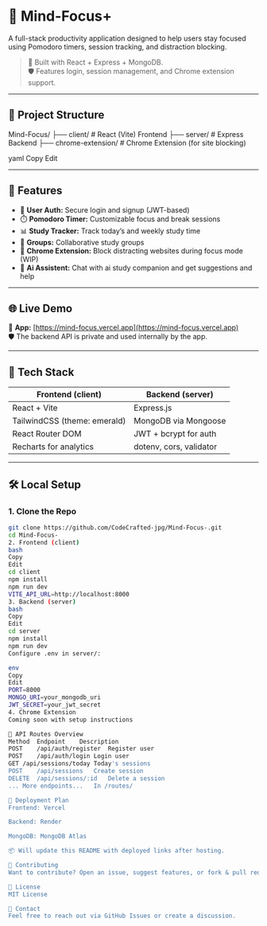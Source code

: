 # 🧠 Mind-Focus+

A full-stack productivity application designed to help users stay focused using Pomodoro timers, session tracking, and distraction blocking.

> 📌 Built with React + Express + MongoDB.  
> 🛡️ Features login, session management, and Chrome extension support.

---

## 📂 Project Structure

Mind-Focus/
├── client/ # React (Vite) Frontend
├── server/ # Express Backend
├── chrome-extension/ # Chrome Extension (for site blocking)

yaml
Copy
Edit

---

## 🚀 Features

- 🔐 **User Auth:** Secure login and signup (JWT-based)
- ⏱️ **Pomodoro Timer:** Customizable focus and break sessions
- 📊 **Study Tracker:** Track today’s and weekly study time
- 👥 **Groups:** Collaborative study groups
- 🧱 **Chrome Extension:** Block distracting websites during focus mode (WIP)
- 🤖 **Ai Assistent:** Chat with ai study companion and get suggestions and help
---

## 🌐 Live Demo

🔗 **App:** [https://mind-focus.vercel.app](https://mind-focus.vercel.app)  
🛡️ The backend API is private and used internally by the app.

---

## 🧰 Tech Stack

| Frontend (client)           | Backend (server)            |
|-----------------------------|-----------------------------|
| React + Vite                | Express.js                  |
| TailwindCSS (theme: emerald)| MongoDB via Mongoose        |
| React Router DOM            | JWT + bcrypt for auth       |
| Recharts for analytics      | dotenv, cors, validator     |

---

## 🛠️ Local Setup

### 1. Clone the Repo

```bash
git clone https://github.com/CodeCrafted-jpg/Mind-Focus-.git
cd Mind-Focus-
2. Frontend (client)
bash
Copy
Edit
cd client
npm install
npm run dev
VITE_API_URL=http://localhost:8000
3. Backend (server)
bash
Copy
Edit
cd server
npm install
npm run dev
Configure .env in server/:

env
Copy
Edit
PORT=8000
MONGO_URI=your_mongodb_uri
JWT_SECRET=your_jwt_secret
4. Chrome Extension
Coming soon with setup instructions

🧪 API Routes Overview
Method	Endpoint	Description
POST	/api/auth/register	Register user
POST	/api/auth/login	Login user
GET	/api/sessions/today	Today's sessions
POST	/api/sessions	Create session
DELETE	/api/sessions/:id	Delete a session
...	More endpoints...	In /routes/

📁 Deployment Plan
Frontend: Vercel

Backend: Render

MongoDB: MongoDB Atlas

📦 Will update this README with deployed links after hosting.

🤝 Contributing
Want to contribute? Open an issue, suggest features, or fork & pull request.

📄 License
MIT License

💬 Contact
Feel free to reach out via GitHub Issues or create a discussion.

